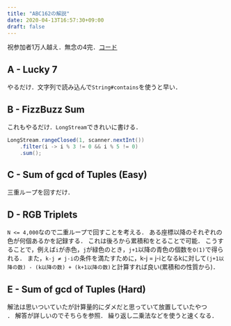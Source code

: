 ```yaml
---
title: "ABC162の解説"
date: 2020-04-13T16:57:30+09:00
draft: false
---
```


祝参加者1万人越え．無念の4完．[コード](https://github.com/T45K/kyopuro/tree/master/AtCoder/ABC/ABC162)

## A - Lucky 7
やるだけ．文字列で読み込んで`String#contains`を使うと早い．

## B - FizzBuzz Sum
これもやるだけ．`LongStream`できれいに書ける．

```java
LongStream.rangeClosed(1, scanner.nextInt())
    .filter(i -> i % 3 != 0 && i % 5 != 0)
    .sum();
```

## C - Sum of gcd of Tuples (Easy)
三重ループを回すだけ．

## D - RGB Triplets
`N <= 4,000`なので二重ループで回すことを考える．
ある座標以降のそれぞれの色が何個あるかを記録する．
これは後ろから累積和をとることで可能．
こうすることで，例えば`i`が赤色，`j`が緑色のとき，`j+1`以降の青色の個数を`O(1)`で得られる．
また，`k-j ≠ j-i`の条件を満たすために，k-j = j-iとなるkに対して`(j+1以降の数) - (k以降の数) + (k+1以降の数)`と計算すれば良い(累積和の性質から)．

## E - Sum of gcd of Tuples (Hard)
解法は思いついていたが計算量的にダメだと思っていて放置していたやつ<br>．
解答が詳しいのでそちらを参照．
繰り返し二乗法などを使うと速くなる．
